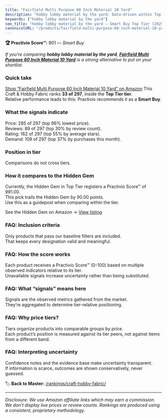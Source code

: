 ```yaml
---
title: "Fairfield Multi Purpose 60 Inch Material 10 Yard"
description: "hobby lobby material by the yard: Data-driven within Top Tier ranking using the Practivio Score™. Positioned by quality, value, demand, findability, momentum."
keywords: ["hobby lobby material by the yard"]
seo_title: "hobby lobby material by the yard — Smart Buy Top Tier (2025)"
canonicalURL: "/products/fairfield-multi-purpose-60-inch-material-10-yard-B00KKV636E/"
---
```


**🏆 Practivio Score™:** 901 — _Smart Buy_


*If you're comparing **hobby lobby material by the yard**, **[Fairfield Multi Purpose 60 Inch Material 10 Yard](https://www.amazon.com/dp/B00KKV636E?tag=practivio-20)** is a strong alternative to put on your shortlist.*
### Quick take
[Shop “Fairfield Multi Purpose 60 Inch Material 10 Yard” on Amazon](https://www.amazon.com/dp/B00KKV636E?tag=practivio-20)
This Craft & Hobby Fabric ranks **33 of 297**, inside the **Top Tier tier**.  
Relative performance leads to this: Practivio recommends it as a **Smart Buy**.

### What the signals indicate
Price: 285 of 297 (top 96% lowest price).  
Reviews: 89 of 297 (top 30% by review count).  
Rating: 162 of 297 (top 55% by average stars).  
Demand: 109 of 297 (top 37% by purchases this month).

### Position in tier
Comparisons do not cross tiers.

### How it compares to the Hidden Gem
Currently, the Hidden Gem in Top Tier registers a Practivio Score™ of 991.00.  
This pick trails the Hidden Gem by 90.00 points.  
Use this as a guidepost when comparing within the tier.  

See the Hidden Gem on Amazon → [View listing](https://www.amazon.com/dp/B01LBVYQ6U?tag=practivio-20)

### FAQ: Inclusion criteria
Only products that pass our baseline filters are included.  
That keeps every designation valid and meaningful.

### FAQ: How the score works
Each product receives a Practivio Score™ (0–100) based on multiple observed indicators relative to its tier.  
Unavailable signals increase uncertainty rather than being substituted.

### FAQ: What “signals” means here
Signals are the observed metrics gathered from the market.  
They’re aggregated to determine tier-relative positioning.

### FAQ: Why price tiers?
Tiers organize products into comparable groups by price.  
Each product’s position is measured against its tier peers, not against items from a different band.

### FAQ: Interpreting uncertainty
Confidence notes and the evidence base make uncertainty transparent.  
If information is scarce, outcomes are shown conservatively, never guessed.


🏷️ **Back to Master:** [/rankings/craft-hobby-fabric/](/rankings/craft-hobby-fabric/)

---
_Disclosure: We use Amazon affiliate links which may earn a commission. We don’t display live prices or review counts. Rankings are produced using a consistent, proprietary methodology._

